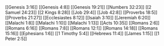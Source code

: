 [[Genesis 3:16]]
[[Genesis 4:8]]
[[Genesis 19:21]]
[[Numbers 32:23]]
[[2 Samuel 24:23]]
[[2 Kings 8:28]]
[[Job 29:4]]
[[Job 42:8]]
[[Proverbs 18:5]]
[[Proverbs 21:27]]
[[Ecclesiastes 8:12]]
[[Isaiah 3:10]]
[[Jeremiah 6:20]]
[[Malachi 1:8]]
[[Malachi 1:10]]
[[Malachi 1:13]]
[[Acts 10:35]]
[[Romans 2:6]]
[[Romans 6:16]]
[[Romans 7:8]]
[[Romans 12:1]]
[[Romans 14:18]]
[[Romans 15:16]]
[[Ephesians 1:6]]
[[1 Timothy 5:4]]
[[Hebrews 11:4]]
[[James 1:15]]
[[1 Peter 2:5]]
